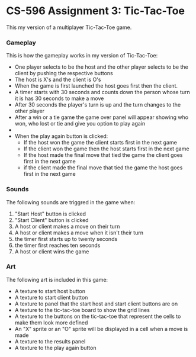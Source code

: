 # CS-596 Assignment 3: Tic-Tac-Toe
This my version of a multiplayer Tic-Tac-Toe game.

### Gameplay
This is how the gameplay works in my version of Tic-Tac-Toe:
<ul>
    <li>One player selects to be the host and the other player selects to be the client by pushing the respective buttons</li>
    <li>The host is X's and the client is O's</li>
    <li>When the game is first launched the host goes first then the client.</li>
    <li>A timer starts with 30 seconds and counts down the person whose turn it is has 30 seconds to make a move</li>
    <li>After 30 seconds the player's turn is up and the turn changes to the other player</li>
    <li>After a win or a tie game the game over panel will appear showing who won, who lost or tie and give you option to play again<li>
    <li>
        When the play again button is clicked:
        <ul>
            <li>If the host won the game the client starts first in the next game</li>
            <li>If the client won the game then the host starts first in the next game</li>
            <li>If the host made the final move that tied the game the client goes first in the next game</li>
            <li>if the client made the final move that tied the game the host goes first in the next game</li>
        </ul>
    </li>
</ul>

### Sounds
The following sounds are triggred in the game when:
<ol>
    <li>"Start Host" button is clicked</li>
    <li>"Start Client" button is clicked</li>
    <li>A host or client makes a move on their turn</li>
    <li>A host or client makes a move when it isn't their turn</li>
    <li>the timer first starts up to twenty seconds</li>
    <li>the timer first reaches ten seconds</li>
    <li>A host or client wins the game</li>
</ol>

### Art
The following art is included in this game:
<ul>
    <li>A texture to start host button</li>
    <li>A texture to start client button</li>
    <li>A texture to panel that the start host and start client buttons are on </li>
    <li>A texture to the tic-tac-toe board to show the grid lines </li>
    <li>A texture to the buttons on the tic-tac-toe that represent the cells to make them look more defined </li>
    <li>An "X" sprite or an "O" sprite will be displayed in a cell when a move is made</li>
    <li>A texture to the results panel</li>
    <li>A texture to the play again button</li>
</ul>


 
